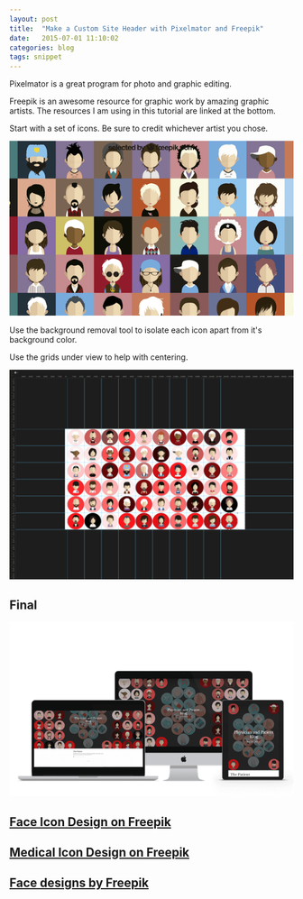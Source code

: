 ```yaml
---
layout: post
title:  "Make a Custom Site Header with Pixelmator and Freepik"
date:   2015-07-01 11:10:02
categories: blog
tags: snippet
---
```


Pixelmator is a great program for photo and graphic editing.

Freepik is an awesome resource for graphic work by amazing graphic artists. The resources I am using in this tutorial are linked at the bottom.

Start with a set of icons. Be sure to credit whichever artist you chose.

![Face Icon Designs](/images/faceIcons.png)

Use the background removal tool to isolate each icon apart from it's background color.


Use the grids under view to help with centering.

![Face Icon Centered](/images/faceswithGrid.png)

## Final

![Blog Header Final](/images/project2.png)

## [Face Icon Design on Freepik](http://www.freepik.com/free-vector/character-faces-icons_777192.htm#term=face&page=1&position=7)

## [Medical Icon Design on Freepik](http://www.freepik.com/free-vector/flat-round-medical-icons-set_724070.htm#term=medical&page=1&position=19)

## [Face designs by Freepik](http://www.freepik.com/free-vector/characters-icons_777194.htm)
